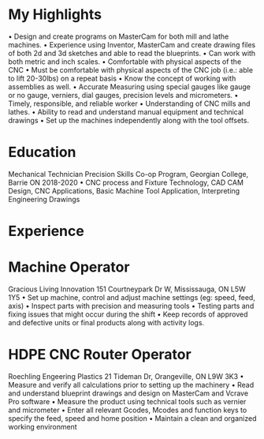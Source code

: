 # My Highlights
•	Design and create programs on MasterCam for both mill and lathe machines.
•	Experience using Inventor, MasterCam and create drawing files of both 2d and 3d sketches and able to read the blueprints. 
•	Can work with both metric and inch scales.
•	Comfortable with physical aspects of the CNC 
•	Must be comfortable with physical aspects of the CNC job (i.e.: able to lift 20-30lbs) on a repeat basis
•	Know the concept of working with assemblies as well. 
•	Accurate Measuring using special gauges like gauge or no gauge, verniers, dial gauges, precision levels and micrometers.
•	Timely, responsible, and reliable worker
•	Understanding of CNC mills and lathes. 
•	Ability to read and understand manual equipment and technical drawings 
•	Set up the machines independently along with the tool offsets. 
 
# Education
Mechanical Technician Precision Skills Co-op Program, Georgian College, Barrie ON		2018-2020
•	CNC process and Fixture Technology, CAD CAM Design, CNC Applications, Basic Machine Tool Application, Interpreting Engineering Drawings
 
# Experience

# Machine Operator
Gracious Living Innovation
151 Courtneypark Dr W, Mississauga, ON L5W 1Y5
•	Set up machine, control and adjust machine settings (eg: speed, feed, axis)
•	Inspect parts with precision and measuring tools
•	Testing parts and fixing issues that might occur during the shift
•	Keep records of approved and defective units or final products along with activity logs.

# HDPE CNC Router Operator
 Roechling Engeering Plastics
21 Tideman Dr, Orangeville, ON L9W 3K3
•	Measure and verify all calculations prior to setting up the machinery
•	Read and understand blueprint drawings and design on MasterCam and Vcrave Pro software
•	Measure the product using technical tools such as vernier and micrometer
•	Enter all relevant Gcodes,  Mcodes and function keys to specify the feed, speed and home position
•	Maintain a clean and organized working environment
